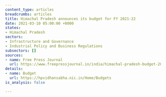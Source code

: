 ```yaml
---
content_type: articles
breadcrumbs: articles
title: Himachal Pradesh announces its budget for FY 2021-22
date: 2021-03-10 05:00:00 +0000
states:
- Himachal Pradesh
sectors:
- Infrastructure and Governance
- Industrial Policy and Business Regulations
subsectors: []
sources:
- name: Free Press Journal
  url: https://www.freepressjournal.in/india/himachal-pradesh-budget-2021-22-no-provision-for-any-new-taxes-12-schemes-for-women-empowerment-proposed
details:
- name: Budget
  url: https://hpvidhansabha.nic.in/Home/Budgets
is_analysis: false

---
```

